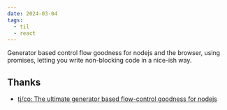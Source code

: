 ```yaml
---
date: 2024-03-04
tags:
  - til
  - react
---
```


Generator based control flow goodness for nodejs and the browser, using promises, letting you write non-blocking code in a nice-ish way.

## Thanks

- [tj/co: The ultimate generator based flow-control goodness for nodejs](https://github.com/tj/co)